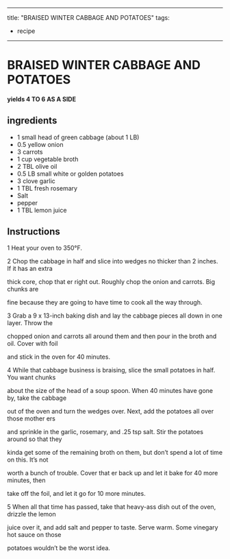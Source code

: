 
---
title: "BRAISED WINTER CABBAGE AND POTATOES"
tags:
  - recipe
---
# BRAISED WINTER CABBAGE AND POTATOES



#### yields  4 TO 6 AS A SIDE


## ingredients
* 1 small head of green cabbage (about 1 LB) 
* 0.5 yellow onion 
* 3 carrots 
* 1 cup vegetable broth 
* 2 TBL olive oil 
* 0.5 LB small white or golden potatoes 
* 3 clove garlic 
* 1 TBL fresh rosemary 
* Salt 
* pepper 
* 1 TBL lemon juice 



## Instructions
1 Heat your oven to 350°F.

2 Chop the cabbage in half and slice into wedges no thicker than 2 inches. If it has an extra

thick core, chop that  er right out. Roughly chop the onion and carrots. Big chunks are

fine because they are going to have time to cook all the way through.

3 Grab a 9 x 13-inch baking dish and lay the cabbage pieces all down in one layer. Throw the

chopped onion and carrots all around them and then pour in the broth and oil. Cover with foil

and stick in the oven for 40 minutes.

4 While that cabbage business is braising, slice the small potatoes in half. You want chunks

about the size of the head of a soup spoon. When 40 minutes have gone by, take the cabbage

out of the oven and turn the wedges over. Next, add the potatoes all over those mother ers

and sprinkle in the garlic, rosemary, and .25 tsp salt. Stir the potatoes around so that they

kinda get some of the remaining broth on them, but don’t spend a lot of time on this. It’s not

worth a bunch of trouble. Cover that  er back up and let it bake for 40 more minutes, then

take off the foil, and let it go for 10 more minutes.

5 When all that time has passed, take that heavy-ass dish out of the oven, drizzle the lemon

juice over it, and add salt and pepper to taste. Serve warm. Some vinegary hot sauce on those

potatoes wouldn’t be the worst idea.






